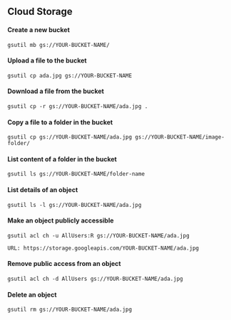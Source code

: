 ## Cloud Storage

#### Create a new bucket
```
gsutil mb gs://YOUR-BUCKET-NAME/
```

#### Upload a file to the bucket
```
gsutil cp ada.jpg gs://YOUR-BUCKET-NAME
```

#### Download a file from the bucket
```
gsutil cp -r gs://YOUR-BUCKET-NAME/ada.jpg .
```

#### Copy a file to a folder in the bucket
```
gsutil cp gs://YOUR-BUCKET-NAME/ada.jpg gs://YOUR-BUCKET-NAME/image-folder/
```

#### List content of a folder in the bucket
```
gsutil ls gs://YOUR-BUCKET-NAME/folder-name
```

#### List details of an object
```
gsutil ls -l gs://YOUR-BUCKET-NAME/ada.jpg
```

#### Make an object publicly accessible 
```
gsutil acl ch -u AllUsers:R gs://YOUR-BUCKET-NAME/ada.jpg

URL: https://storage.googleapis.com/YOUR-BUCKET-NAME/ada.jpg
```

#### Remove public access from an object
```
gsutil acl ch -d AllUsers gs://YOUR-BUCKET-NAME/ada.jpg
```

#### Delete an object
```
gsutil rm gs://YOUR-BUCKET-NAME/ada.jpg
```


